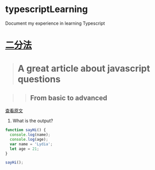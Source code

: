 # typescriptLearning

Document my experience in learning Typescript

# [二分法](leetcode-js/median-of-two-sorted-arrays.js)

> # A great article about javascript questions

>> ## From basic to advanced  
[查看原文](https://github.com/lydiahallie/javascript-questions)

1. What is the output?
```javascript
function sayHi() {
  console.log(name);
  console.log(age);
  var name = 'Lydia';
  let age = 21;
}

sayHi();
```